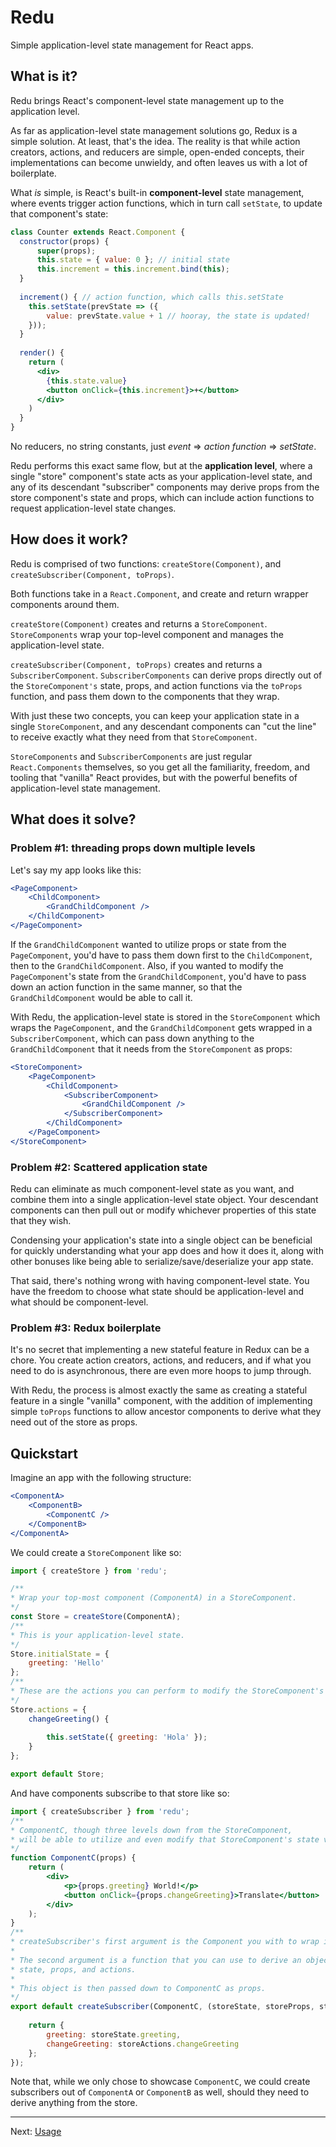 # Redu

Simple application-level state management for React apps.


## What is it?

Redu brings React's component-level state management up to the application level.

As far as application-level state management solutions go, Redux is a simple solution.  At least, that's the idea.  The reality is that while action creators, actions, and reducers are simple, open-ended concepts, their implementations can become unwieldy, and often leaves us with a lot of boilerplate.

What _is_ simple, is React's built-in **component-level** state management, where events trigger action functions, which in turn call `setState`, to update that component's state:
```jsx harmony
class Counter extends React.Component {
  constructor(props) {
      super(props);
      this.state = { value: 0 }; // initial state
      this.increment = this.increment.bind(this);
  }
  
  increment() { // action function, which calls this.setState
    this.setState(prevState => ({
        value: prevState.value + 1 // hooray, the state is updated!
    }));       
  }
  
  render() {
    return (
      <div>
        {this.state.value}
        <button onClick={this.increment}>+</button>
      </div>
    )
  }
}
```

No reducers, no string constants, just _event_ => _action function_ => _setState_.

Redu performs this exact same flow, but at the **application level**, where a single "store" component's state acts as your application-level state, and any of its descendant "subscriber" components may derive props from the store component's state and props, which can include action functions to request application-level state changes.


## How does it work?

Redu is comprised of two functions: `createStore(Component)`, and `createSubscriber(Component, toProps)`.

Both functions take in a `React.Component`, and create and return wrapper components around them.

`createStore(Component)` creates and returns a `StoreComponent`. `StoreComponents` wrap your top-level component and manages the application-level state.

`createSubscriber(Component, toProps)` creates and returns a `SubscriberComponent`. `SubscriberComponents` can derive props directly out of the `StoreComponent's` state, props, and action functions via the `toProps` function, and pass them down to the components that they wrap.

With just these two concepts, you can keep your application state in a single `StoreComponent`, and any descendant components can "cut the line" to receive exactly what they need from that `StoreComponent`.

`StoreComponents` and `SubscriberComponents` are just regular `React.Components` themselves, so you get all the familiarity, freedom, and tooling that "vanilla" React provides, but with the powerful benefits of application-level state management.


## What does it solve?

### Problem #1: threading props down multiple levels

Let's say my app looks like this:
```jsx harmony
<PageComponent>
    <ChildComponent>
        <GrandChildComponent />
    </ChildComponent>
</PageComponent>
```
If the `GrandChildComponent` wanted to utilize props or state from the `PageComponent`, you'd have to pass them down first to the `ChildComponent`, then to the `GrandChildComponent`. Also, if you wanted to modify the `PageComponent`'s state from the `GrandChildComponent`, you'd have to pass down an action function in the same manner, so that the `GrandChildComponent` would be able to call it.

With Redu, the application-level state is stored in the `StoreComponent` which wraps the `PageComponent`, and the 
`GrandChildComponent` gets wrapped in a `SubscriberComponent`, which can pass down anything to the `GrandChildComponent` that it needs from the `StoreComponent` as props:
```jsx harmony
<StoreComponent>
    <PageComponent>
        <ChildComponent>
            <SubscriberComponent>
                <GrandChildComponent />
            </SubscriberComponent>
        </ChildComponent>
    </PageComponent>
</StoreComponent>
```


### Problem #2: Scattered application state

Redu can eliminate as much component-level state as you want, and combine them into a single application-level state object. Your descendant components can then pull out or modify whichever properties of this state that they wish. 

Condensing your application's state into a single object can be beneficial for quickly understanding what your app
does and how it does it, along with other bonuses like being able to serialize/save/deserialize your app state.
 
That said, there's nothing wrong with having component-level state. You have the freedom to choose what state should be application-level and what should be component-level.


### Problem #3: Redux boilerplate

It's no secret that implementing a new stateful feature in Redux can be a chore. You create action creators, actions, and reducers, and if what you need to do is asynchronous, there are even more hoops to jump through.

With Redu, the process is almost exactly the same as creating a stateful feature in a single "vanilla" component, with the addition of implementing simple `toProps` functions to allow ancestor components to derive what they need out of the store as props.


## Quickstart
Imagine an app with the following structure:
```jsx harmony
<ComponentA>
    <ComponentB>
        <ComponentC />
    </ComponentB>
</ComponentA>
```
We could create a `StoreComponent` like so:
```jsx harmony
import { createStore } from 'redu';

/**
* Wrap your top-most component (ComponentA) in a StoreComponent.
*/
const Store = createStore(ComponentA);
/**
* This is your application-level state.
*/
Store.initialState = {
    greeting: 'Hello'
};
/**
* These are the actions you can perform to modify the StoreComponent's state.
*/
Store.actions = {
    changeGreeting() {
        
        this.setState({ greeting: 'Hola' });
    }
};

export default Store;
```

And have components subscribe to that store like so:
```jsx harmony
import { createSubscriber } from 'redu';
/**
* ComponentC, though three levels down from the StoreComponent, 
* will be able to utilize and even modify that StoreComponent's state via its derived props.
*/
function ComponentC(props) {
    return (
        <div>
            <p>{props.greeting} World!</p>
            <button onClick={props.changeGreeting}>Translate</button>
        </div>
    );
}
/**
* createSubscriber's first argument is the Component you with to wrap in a SubscriberComponent.
* 
* The second argument is a function that you can use to derive an object based on the StoreComponent's
* state, props, and actions.
* 
* This object is then passed down to ComponentC as props.
*/
export default createSubscriber(ComponentC, (storeState, storeProps, storeActions) => {
   
    return {
        greeting: storeState.greeting,
        changeGreeting: storeActions.changeGreeting
    };
});

```

Note that, while we only chose to showcase `ComponentC`, we could create subscribers out of `ComponentA` or `ComponentB` as well, should they need to derive anything from the store.

---
Next: [Usage](https://github.com/shaunpersad/redu/wiki)